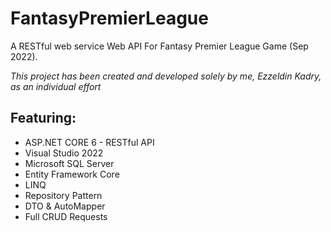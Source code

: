 # FantasyPremierLeague

A RESTful web service Web API For Fantasy Premier League Game (Sep 2022).

*This project has been created and developed solely by me, Ezzeldin Kadry, as an individual effort*

## Featuring:

- ASP.NET CORE 6 - RESTful API
- Visual Studio 2022
- Microsoft SQL Server
- Entity Framework Core
- LINQ
- Repository Pattern
- DTO & AutoMapper
- Full CRUD Requests

